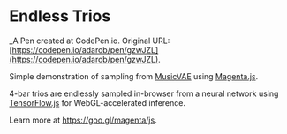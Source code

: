 # Endless Trios
 _A Pen created at CodePen.io. Original URL: [https://codepen.io/adarob/pen/gzwJZL](https://codepen.io/adarob/pen/gzwJZL).

 Simple demonstration of sampling from [MusicVAE](https://g.co/magenta/musicave) using [Magenta.js](https://goo.gl/magenta/js).

4-bar trios are endlessly sampled in-browser from a neural network using [TensorFlow.js](js.tensorflow.js) for WebGL-accelerated inference. 

Learn more at https://goo.gl/magenta/js.